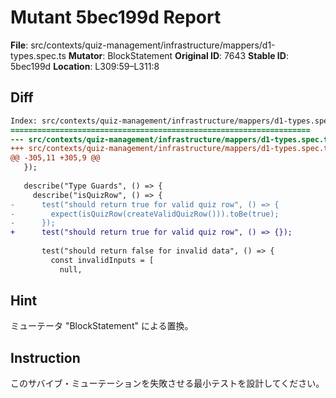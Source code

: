 # Mutant 5bec199d Report

**File**: src/contexts/quiz-management/infrastructure/mappers/d1-types.spec.ts
**Mutator**: BlockStatement
**Original ID**: 7643
**Stable ID**: 5bec199d
**Location**: L309:59–L311:8

## Diff

```diff
Index: src/contexts/quiz-management/infrastructure/mappers/d1-types.spec.ts
===================================================================
--- src/contexts/quiz-management/infrastructure/mappers/d1-types.spec.ts	original
+++ src/contexts/quiz-management/infrastructure/mappers/d1-types.spec.ts	mutated #7643
@@ -305,11 +305,9 @@
   });
 
   describe("Type Guards", () => {
     describe("isQuizRow", () => {
-      test("should return true for valid quiz row", () => {
-        expect(isQuizRow(createValidQuizRow())).toBe(true);
-      });
+      test("should return true for valid quiz row", () => {});
 
       test("should return false for invalid data", () => {
         const invalidInputs = [
           null,
```

## Hint

ミューテータ "BlockStatement" による置換。

## Instruction

このサバイブ・ミューテーションを失敗させる最小テストを設計してください。
